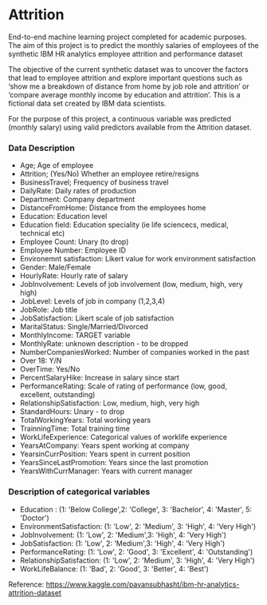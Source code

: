 # Attrition
End-to-end machine learning project completed for academic purposes. The aim of this project is to predict the monthly salaries of employees of the synthetic IBM HR analytics employee attrition and performance dataset

The objective of the current synthetic dataset was to uncover the factors that lead to employee attrition and explore important questions such as ‘show me a breakdown of distance from home by job role and attrition’ or ‘compare average monthly income by education and attrition’. This is a fictional data set created by IBM data scientists.

For the purpose of this project, a continuous variable was predicted (monthly salary) using valid predictors available from the Attrition dataset. 

### Data Description ###
* Age; Age of employee
* Attrition; (Yes/No) Whether an employee retire/resigns
* BusinessTravel; Frequency of business travel
* DailyRate: Daily rates of production
* Department: Company department
* DistanceFromHome: Distance from the employees home
* Education: Education level
* Education field: Education speciality (ie life sciencecs, medical, technical etc)
* Employee Count: Unary (to drop)
* Employee Number: Employee ID
* Environemnt satisfaction: Likert value for work environment satisfaction
* Gender: Male/Female
* HourlyRate: Hourly rate of salary
* JobInvolvement: Levels of job involvement (low, medium, high, very high)
* JobLevel: Levels of job in company (1,2,3,4)
* JobRole: Job title
* JobSatisfaction: Likert scale of job satisfaction
* MaritalStatus: Single/Married/Divorced
* MonthlyIncome: TARGET variable
* MonthlyRate: unknown description - to be dropped
* NumberCompaniesWorked: Number of companies worked in the past
* Over 18: Y/N
* OverTime: Yes/No
* PercentSalaryHike: Increase in salary since start
* PerformanceRating: Scale of rating of performance (low, good, excellent, outstanding)
* RelationshipSatisfaction: Low, medium, high, very high
* StandardHours: Unary - to drop
* TotalWorkingYears: Total working years
* TrainningTime: Total training time
* WorkLifeExperience: Categorical values of worklife experience
* YearsAtCompany: Years spent working at company
* YearsinCurrPosition: Years spent in current position
* YearsSinceLastPromotion: Years since the last promotion
* YearsWithCurrManager: Years with current manager

 ### Description of categorical variables ### 

* Education : (1: 'Below College',2: 'College', 3: 'Bachelor', 4: 'Master', 5: 'Doctor')
* EnvironmentSatisfaction: (1: 'Low', 2: 'Medium', 3: 'High', 4: 'Very High')
* JobInvolvement: (1: 'Low', 2: 'Medium',3: 'High', 4: 'Very High')
* JobSatisfaction: (1: 'Low', 2: 'Medium',3: 'High', 4: 'Very High')
* PerformanceRating: (1: 'Low', 2: 'Good', 3: 'Excellent', 4: 'Outstanding')
* RelationshipSatisfaction: (1: 'Low', 2: 'Medium', 3: 'High', 4: 'Very High')
* WorkLifeBalance: (1: 'Bad', 2: 'Good', 3: 'Better', 4: 'Best')


Reference: https://www.kaggle.com/pavansubhasht/ibm-hr-analytics-attrition-dataset
